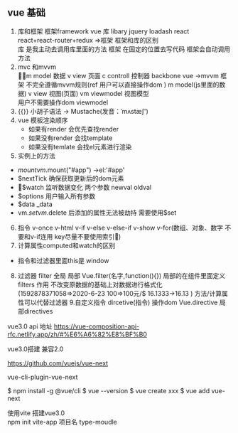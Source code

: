 ## vue 基础
1. 库和框架 
框架framework  vue   库 libary  jquery loadash react  
react+react-router+redux =>框架 
框架和库的区别  
库 是我主动去调用库里面的方法 
框架 在固定的位置去写代码 框架会自动调用方法 
2. mvc 和mvvm  
m model 数据  v view 页面  c controll 控制器  backbone 
vue ->mvvm 框架 不完全遵循mvvm规则(ref 用户可以直接操作dom )
m model(js里面的数据)  v view 视图(页面)  vm   viewmodel 视图模型    
用户不需要操作dom     viewmodel  
3. {{}} 小胡子语法 -> Mustache(发音：ˈmʌstæʃ')
4. vue  模板渲染顺序 
	- 如果有render 会优先查找render 
	- 如果没有render 会找template
	- 如果没有temlate 会找el元素进行渲染  
5. 实例上的方法 
 - $mount 	vm.$mount("#app")  ->el:'#app'
 - $nextTick 确保获取更新后的dom元素
 - $watch  监听数据变化  两个参数 newval  oldval  
 - $options  用户输入所有参数 
- $data _data  
- vm.$set vm.$delete   后添加的属性无法被劫持  需要使用$set   
6. 指令 v-once v-html  v-if v-else v-else-if  v-show   v-for(数组、对象、数字 不要和v-if连用 key尽量不要使用索引)
7. 计算属性computed和watch的区别 
  *  指令和过滤器里面this是 window 

8. 过滤器  filter  全局 局部  Vue.filter(名字,function(){})  局部的在组件里面定义  
filters  作用 不改变原数据的基础上对数据进行格式化(1592878371058=>2020-6-23  100=>100元/$  16.1333->16.13 )   方法/计算属性可以代替过滤器 
9.自定义指令 dircetive(指令)  操作dom   Vue.directive   局部directives

vue3.0 api 地址 
 https://vue-composition-api-rfc.netlify.app/zh/#%E6%A6%82%E8%BF%B0   

vue3.0搭建 兼容2.0  

https://github.com/vuejs/vue-next

vue-cli-plugin-vue-next

$ npm install -g @vue/cli
$ vue --version
$ vue create xxx
$ vue add vue-next

使用vite 搭建vue3.0    
 npm init vite-app  项目名  type-moudle  